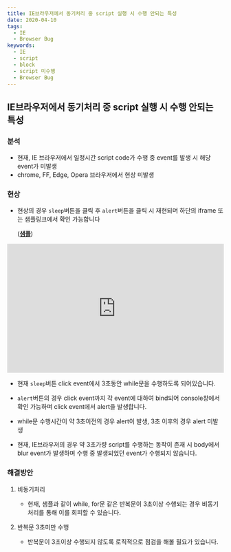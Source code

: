 ```yaml
---
title: IE브라우저에서 동기처리 중 script 실행 시 수행 안되는 특성
date: 2020-04-10
tags:
  - IE
  - Browser Bug
keywords:
  - IE
  - script
  - block
  - script 미수행
  - Browser Bug
---
```


## IE브라우저에서 동기처리 중 script 실행 시 수행 안되는 특성

### 분석

- 현재, IE 브라우저에서 일정시간 script code가 수행 중 event를 발생 시 해당 event가 미발생
- chrome, FF, Edge, Opera 브라우저에서 현상 미발생

### 현상

- 현상의 경우 `sleep`버튼을 클릭 후 `alert`버튼을 클릭 시 재현되며 하단의 iframe 또는 샘플링크에서 확인 가능합니다

  ([**샘플**](https://github.com/AnGwangHo/sampleFile/tree/master/browser/IE스크립트block.html))

<iframe width="100%" height="300" src="https://angwangho.github.io/sampleFile/browser/IE스크립트block.html" frameborder="0" allowfullscreen=""></iframe>

- 현재 `sleep`버튼 click event에서 3초동안 while문을 수행하도록 되어있습니다.

- `alert`버튼의 경우 click event까지 각 event에 대하여 bind되어 console창에서 확인 가능하며 click event에서 alert을 발생합니다.

- while문 수행시간이 약 3초이전의 경우 alert이 발생, 3초 이후의 경우 alert 미발생

- 현재, IE브라우저의 경우 약 3초가량 script를 수행하는 동작이 존재 시 body에서 blur event가 발생하며 수행 중 발생되었던 event가 수행되지 않습니다.

### 해결방안

1. 비동기처리

    - 현재, 샘플과 같이 while, for문 같은 반복문이 3초이상 수행되는 경우 비동기 처리를 통해 이를 회피할 수 있습니다.

2. 반복문 3초미만 수행

    - 반복문이 3초이상 수행되지 않도록 로직적으로 점검을 해볼 필요가 있습니다.
